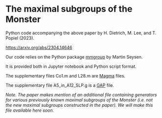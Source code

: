 # The maximal subgroups of the Monster

Python code accompanying the above paper by H. Dietrich, M. Lee, and T. Popiel (2023).

https://arxiv.org/abs/2304.14646

Our code relies on the Python package <a href="https://github.com/Martin-Seysen/mmgroup">mmgroup</a> by Martin Seysen.

It is provided both in Jupyter notebook and Python script format.

The supplementary files Co1.m and L28.m are <a href="http://magma.maths.usyd.edu.au/magma/">Magma</a> files.

The supplementary file A5_in_A12_SLP.g is a  <a href="https://www.gap-system.org/">GAP</a> file.

*Note. The paper makes mention of an additional file containing generators for various previously known maximal subgroups of the Monster (i.e. not the new maximal subgroups constructed in the paper). We will make this file available here soon.*
